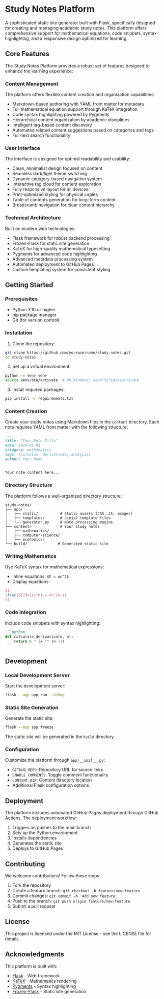 # Study Notes Platform

A sophisticated static site generator built with Flask, specifically designed for creating and managing academic study notes. This platform offers comprehensive support for mathematical equations, code snippets, syntax highlighting, and a responsive design optimized for learning.

## Core Features

The Study Notes Platform provides a robust set of features designed to enhance the learning experience:

### Content Management
The platform offers flexible content creation and organization capabilities:

- Markdown-based authoring with YAML front matter for metadata
- Full mathematical equation support through KaTeX integration
- Code syntax highlighting powered by Pygments
- Hierarchical content organization by academic disciplines
- Intelligent tag-based content discovery
- Automated related content suggestions based on categories and tags
- Full-text search functionality

### User Interface
The interface is designed for optimal readability and usability:

- Clean, minimalist design focused on content
- Seamless dark/light theme switching
- Dynamic category-based navigation system
- Interactive tag cloud for content exploration
- Fully responsive layout for all devices
- Print-optimized styling for physical copies
- Table of contents generation for long-form content
- Breadcrumb navigation for clear content hierarchy

### Technical Architecture
Built on modern web technologies:

- Flask framework for robust backend processing
- Frozen-Flask for static site generation
- KaTeX for high-quality mathematical typesetting
- Pygments for advanced code highlighting
- Advanced metadata processing system
- Automated deployment to GitHub Pages
- Custom templating system for consistent styling

## Getting Started

### Prerequisites

- Python 3.10 or higher
- pip package manager
- Git (for version control)

### Installation

1. Clone the repository:
```bash
git clone https://github.com/yourusername/study-notes.git
cd study-notes
```

2. Set up a virtual environment:
```bash
python -m venv venv
source venv/bin/activate  # On Windows: venv\Scripts\activate
```

3. Install required packages:
```bash
pip install -r requirements.txt
```

### Content Creation

Create your study notes using Markdown files in the `content` directory. Each note requires YAML front matter with the following structure:

```markdown
---
title: "Your Note Title"
date: 2024-01-01
category: mathematics
tags: [calculus, derivatives, analysis]
author: Your Name
---

Your note content here...
```

### Directory Structure

The platform follows a well-organized directory structure:

```
study-notes/
├── app/
│   ├── static/          # Static assets (CSS, JS, images)
│   ├── templates/       # Jinja2 template files
│   └── generator.py     # Note processing engine
├── content/             # Your study notes
│   ├── mathematics/
│   ├── computer-science/
│   └── economics/
└── build/              # Generated static site
```

### Writing Mathematics

Use KaTeX syntax for mathematical expressions:

- Inline equations: `$E = mc^2$`
- Display equations:
```latex
$$
\frac{d}{dx}(x^n) = nx^{n-1}
$$
```

### Code Integration

Include code snippets with syntax highlighting:

````markdown
```python
def calculate_derivative(x, n):
    return n * (x ** (n-1))
```
````

## Development

### Local Development Server

Start the development server:

```bash
flask --app app run --debug
```

### Static Site Generation

Generate the static site:

```bash
flask --app app freeze
```

The static site will be generated in the `build` directory.

### Configuration

Customize the platform through `app/__init__.py`:

- `GITHUB_REPO`: Repository URL for source links
- `ENABLE_COMMENTS`: Toggle comment functionality
- `CONTENT_DIR`: Content directory location
- Additional Flask configuration options

## Deployment

The platform includes automated GitHub Pages deployment through GitHub Actions. The deployment workflow:

1. Triggers on pushes to the main branch
2. Sets up the Python environment
3. Installs dependencies
4. Generates the static site
5. Deploys to GitHub Pages

## Contributing

We welcome contributions! Follow these steps:

1. Fork the repository
2. Create a feature branch: `git checkout -b feature/new-feature`
3. Commit changes: `git commit -m 'Add new feature'`
4. Push to the branch: `git push origin feature/new-feature`
5. Submit a pull request

## License

This project is licensed under the MIT License - see the LICENSE file for details.

## Acknowledgments

This platform is built with:
- [Flask](https://flask.palletsprojects.com/) - Web framework
- [KaTeX](https://katex.org/) - Mathematics rendering
- [Pygments](https://pygments.org/) - Syntax highlighting
- [Frozen-Flask](https://pythonhosted.org/Frozen-Flask/) - Static site generation